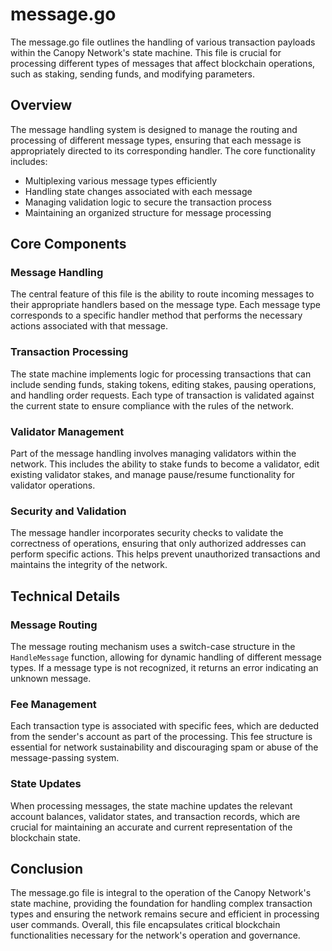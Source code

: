 # message.go

The message.go file outlines the handling of various transaction payloads within the Canopy Network's state machine. This file is crucial for processing different types of messages that affect blockchain operations, such as staking, sending funds, and modifying parameters.

## Overview

The message handling system is designed to manage the routing and processing of different message types, ensuring that each message is appropriately directed to its corresponding handler. The core functionality includes:
- Multiplexing various message types efficiently
- Handling state changes associated with each message
- Managing validation logic to secure the transaction process
- Maintaining an organized structure for message processing

## Core Components

### Message Handling

The central feature of this file is the ability to route incoming messages to their appropriate handlers based on the message type. Each message type corresponds to a specific handler method that performs the necessary actions associated with that message.

### Transaction Processing

The state machine implements logic for processing transactions that can include sending funds, staking tokens, editing stakes, pausing operations, and handling order requests. Each type of transaction is validated against the current state to ensure compliance with the rules of the network.

### Validator Management

Part of the message handling involves managing validators within the network. This includes the ability to stake funds to become a validator, edit existing validator stakes, and manage pause/resume functionality for validator operations.

### Security and Validation

The message handler incorporates security checks to validate the correctness of operations, ensuring that only authorized addresses can perform specific actions. This helps prevent unauthorized transactions and maintains the integrity of the network.

## Technical Details

### Message Routing

The message routing mechanism uses a switch-case structure in the `HandleMessage` function, allowing for dynamic handling of different message types. If a message type is not recognized, it returns an error indicating an unknown message.

### Fee Management

Each transaction type is associated with specific fees, which are deducted from the sender's account as part of the processing. This fee structure is essential for network sustainability and discouraging spam or abuse of the message-passing system.

### State Updates

When processing messages, the state machine updates the relevant account balances, validator states, and transaction records, which are crucial for maintaining an accurate and current representation of the blockchain state.

## Conclusion

The message.go file is integral to the operation of the Canopy Network's state machine, providing the foundation for handling complex transaction types and ensuring the network remains secure and efficient in processing user commands. Overall, this file encapsulates critical blockchain functionalities necessary for the network's operation and governance.
